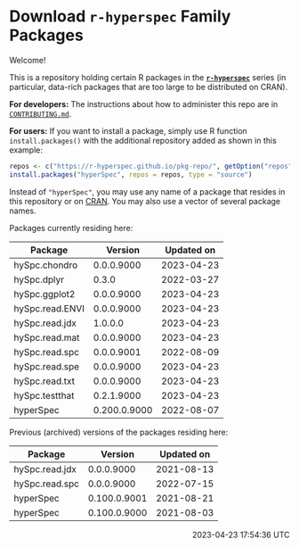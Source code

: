 # Download **`r-hyperspec`** Family Packages

Welcome!

This is a repository holding certain R packages in the [**`r-hyperspec`**](https://r-hyperspec.github.io/) series (in particular, data-rich packages that are too large to be distributed on CRAN).

**For developers:** The instructions about how to administer this repo are in [`CONTRIBUTING.md`](https://github.com/r-hyperspec/pkg-repo/blob/gh-pages/CONTRIBUTING.md).

**For users:** If you want to install a package, simply use R function `install.packages()` with the additional repository added as shown in this example:

```r
repos <- c("https://r-hyperspec.github.io/pkg-repo/", getOption("repos"))
install.packages("hyperSpec", repos = repos, type = "source")
```

Instead of `"hyperSpec"`, you may use any name of a package that resides in this repository or on [CRAN](https://cran.rstudio.com/web/packages/index.html).
You may also use a vector of several package names.


<!-- list of packages: start | DO NOT REMOVE THIS LINE -->

Packages currently residing here:

Package          | Version      | Updated on    
---------------- | ------------ | ------------- 
hySpc.chondro    | 0.0.0.9000   | 2023-04-23
hySpc.dplyr      | 0.3.0        | 2022-03-27
hySpc.ggplot2    | 0.0.0.9000   | 2023-04-23
hySpc.read.ENVI  | 0.0.0.9000   | 2023-04-23
hySpc.read.jdx   | 1.0.0.0      | 2023-04-23
hySpc.read.mat   | 0.0.0.9000   | 2023-04-23
hySpc.read.spc   | 0.0.0.9001   | 2022-08-09
hySpc.read.spe   | 0.0.0.9000   | 2023-04-23
hySpc.read.txt   | 0.0.0.9000   | 2023-04-23
hySpc.testthat   | 0.2.1.9000   | 2023-04-23
hyperSpec        | 0.200.0.9000 | 2022-08-07

Previous (archived) versions of the packages residing here: 

Package          | Version      | Updated on    
---------------- | ------------ | ------------- 
hySpc.read.jdx   | 0.0.0.9000   | 2021-08-13
hySpc.read.spc   | 0.0.0.9000   | 2022-07-15
hyperSpec        | 0.100.0.9001 | 2021-08-21
hyperSpec        | 0.100.0.9000 | 2021-08-03

<p align="right"> 2023-04-23 17:54:36 UTC </p>
